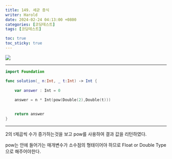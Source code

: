 ```yaml
---
title: 149. 세균 증식
writer: Harold
date: 2024-02-24 04:13:00 +0800
categories: [코딩테스트]
tags: [코딩테스트]

toc: true
toc_sticky: true
---
```

![](https://velog.velcdn.com/images/haroldfromk/post/66423f6f-b702-41ae-84aa-5cb8a7876f6c/image.png)

---
```swift
import Foundation

func solution(_ n:Int, _ t:Int) -> Int {
    
    var answer : Int = 0
    
    answer = n * Int(pow(Double(2),Double(t)))
    

    return answer
}
```
---

2의 t제곱씩 수가 증가하는것을 보고 pow를 사용하여 결과 값을 리턴하였다.

pow는 안에 들어가는 매개변수가 소수점의 형태이어야 하므로 Float or Double Type으로 해주어야한다.